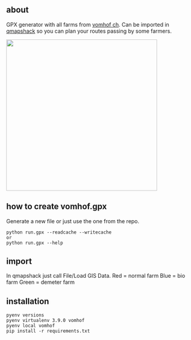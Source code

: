 ## about
GPX generator with all farms from [vomhof ch](https://vomhof.ch). Can be imported in [qmapshack](https://github.com/Maproom/qmapshack/wiki) so you can plan your routes passing by some farmers.

<img src="qmapshack.png" width="400" />

## how to create vomhof.gpx
Generate a new file or just use the one from the repo.
```
python run.gpx --readcache --writecache
or
python run.gpx --help
```

## import
In qmapshack just call File/Load GIS Data.
Red   = normal farm
Blue  = bio farm
Green = demeter farm

## installation
```
pyenv versions
pyenv virtualenv 3.9.0 vomhof
pyenv local vomhof
pip install -r requirements.txt
